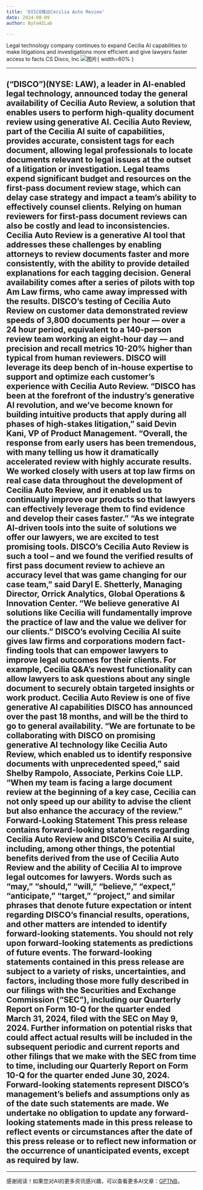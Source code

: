 ```yaml
---
title: 'DISCO推出Cecilia Auto Review'
date: 2024-08-09
author: ByteAILab

---
```


Legal technology company continues to expand Cecilia AI capabilities to make litigations and investigations more efficient and give lawyers faster access to facts
CS Disco, Inc.![图片](https://ai-techpark.com/wp-content/uploads/2024/08/DISCO-960x540.jpg){ width=60% }

---
 (“DISCO”)(NYSE: LAW), a leader in AI-enabled legal technology, announced today the general availability of Cecilia Auto Review, a solution that enables users to perform high-quality document review using generative AI. Cecilia Auto Review, part of the Cecilia AI suite of capabilities, provides accurate, consistent tags for each document, allowing legal professionals to locate documents relevant to legal issues at the outset of a litigation or investigation.
Legal teams expend significant budget and resources on the first-pass document review stage, which can delay case strategy and impact a team’s ability to effectively counsel clients. Relying on human reviewers for first-pass document reviews can also be costly and lead to inconsistencies. Cecilia Auto Review is a generative AI tool that addresses these challenges by enabling attorneys to review documents faster and more consistently, with the ability to provide detailed explanations for each tagging decision.
General availability comes after a series of pilots with top Am Law firms, who came away impressed with the results. DISCO’s testing of Cecilia Auto Review on customer data demonstrated review speeds of 3,800 documents per hour — over a 24 hour period, equivalent to a 140-person review team working an eight-hour day — and precision and recall metrics 10-20% higher than typical from human reviewers. DISCO will leverage its deep bench of in-house expertise to support and optimize each customer’s experience with Cecilia Auto Review.
“DISCO has been at the forefront of the industry’s generative AI revolution, and we’ve become known for building intuitive products that apply during all phases of high-stakes litigation,” said Devin Kani, VP of Product Management. “Overall, the response from early users has been tremendous, with many telling us how it dramatically accelerated review with highly accurate results. We worked closely with users at top law firms on real case data throughout the development of Cecilia Auto Review, and it enabled us to continually improve our products so that lawyers can effectively leverage them to find evidence and develop their cases faster.”
“As we integrate AI-driven tools into the suite of solutions we offer our lawyers, we are excited to test promising tools. DISCO’s Cecilia Auto Review is such a tool – and we found the verified results of first pass document review to achieve an accuracy level that was game changing for our case team,” said Daryl E. Shetterly, Managing Director, Orrick Analytics, Global Operations & Innovation Center. “We believe generative AI solutions like Cecilia will fundamentally improve the practice of law and the value we deliver for our clients.”
DISCO’s evolving Cecilia AI suite gives law firms and corporations modern fact-finding tools that can empower lawyers to improve legal outcomes for their clients. For example, Cecilia Q&A’s newest functionality can allow lawyers to ask questions about any single document to securely obtain targeted insights or work product. Cecilia Auto Review is one of five generative AI capabilities DISCO has announced over the past 18 months, and will be the third to go to general availability.
“We are fortunate to be collaborating with DISCO on promising generative AI technology like Cecilia Auto Review, which enabled us to identify responsive documents with unprecedented speed,” said Shelby Rampolo, Associate, Perkins Coie LLP. “When my team is facing a large document review at the beginning of a key case, Cecilia can not only speed up our ability to advise the client but also enhance the accuracy of the review.”
Forward-Looking Statement
This press release contains forward-looking statements regarding Cecilia Auto Review and DISCO’s Cecilia AI suite, including, among other things, the potential benefits derived from the use of Cecilia Auto Review and the ability of Cecilia AI to improve legal outcomes for lawyers. Words such as “may,” “should,” “will,” “believe,” “expect,” “anticipate,” “target,” “project,” and similar phrases that denote future expectation or intent regarding DISCO’s financial results, operations, and other matters are intended to identify forward-looking statements. You should not rely upon forward-looking statements as predictions of future events.
The forward-looking statements contained in this press release are subject to a variety of risks, uncertainties, and factors, including those more fully described in our filings with the Securities and Exchange Commission (“SEC”), including our Quarterly Report on Form 10-Q for the quarter ended March 31, 2024, filed with the SEC on May 9, 2024. Further information on potential risks that could affect actual results will be included in the subsequent periodic and current reports and other filings that we make with the SEC from time to time, including our Quarterly Report on Form 10-Q for the quarter ended June 30, 2024. Forward-looking statements represent DISCO’s management’s beliefs and assumptions only as of the date such statements are made. We undertake no obligation to update any forward-looking statements made in this press release to reflect events or circumstances after the date of this press release or to reflect new information or the occurrence of unanticipated events, except as required by law.
---
---
感谢阅读！如果您对AI的更多资讯感兴趣，可以查看更多AI文章：[GPTNB](https://gptnb.com)。